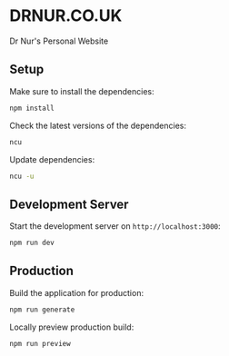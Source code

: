 # DRNUR.CO.UK

Dr Nur's Personal Website

## Setup

Make sure to install the dependencies:

```bash
npm install

```

Check the latest versions of the dependencies:
```bash
ncu
```

Update dependencies:
```bash
ncu -u
```

## Development Server

Start the development server on `http://localhost:3000`:

```bash
npm run dev

```

## Production

Build the application for production:

```bash
npm run generate

```

Locally preview production build:

```bash
npm run preview

```
